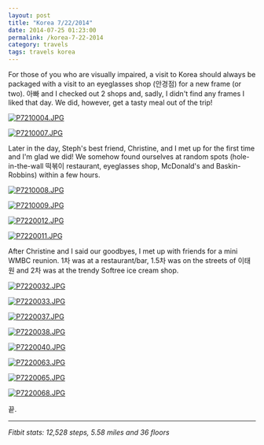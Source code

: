 ```yaml
---
layout: post
title: "Korea 7/22/2014"
date: 2014-07-25 01:23:00
permalink: /korea-7-22-2014
category: travels 
tags: travels korea
---
```

For those of you who are visually impaired, a visit to Korea should always be packaged with a visit to an eyeglasses shop (안경점) for a new frame (or two). 아빠 and I checked out 2 shops and, sadly, I didn't find any frames I liked that day. We did, however, get a tasty meal out of the trip!

[![P7210004.JPG](https://d23f6h5jpj26xu.cloudfront.net/u3vhav0fpx9zla_small.jpg)](http://img.svbtle.com/u3vhav0fpx9zla.jpg)

[![P7210007.JPG](https://d23f6h5jpj26xu.cloudfront.net/hnhc2efmqa6cyw_small.jpg)](http://img.svbtle.com/hnhc2efmqa6cyw.jpg)

Later in the day, Steph's best friend, Christine, and I met up for the first time and I'm glad we did! We somehow found ourselves at random spots (hole-in-the-wall 떡볶이 restaurant, eyeglasses shop, McDonald's and Baskin-Robbins) within a few hours.

[![P7210008.JPG](https://d23f6h5jpj26xu.cloudfront.net/i13ssfcyqapmq_small.jpg)](http://img.svbtle.com/i13ssfcyqapmq.jpg)

[![P7210009.JPG](https://d23f6h5jpj26xu.cloudfront.net/heb1eromnngvq_small.jpg)](http://img.svbtle.com/heb1eromnngvq.jpg)

[![P7220012.JPG](https://d23f6h5jpj26xu.cloudfront.net/f3ssc9ddd2yuwq_small.jpg)](http://img.svbtle.com/f3ssc9ddd2yuwq.jpg)

[![P7220011.JPG](https://d23f6h5jpj26xu.cloudfront.net/c7qwbufmfjicqg_small.jpg)](http://img.svbtle.com/c7qwbufmfjicqg.jpg)

After Christine and I said our goodbyes, I met up with friends for a mini WMBC reunion. 1차 was at a restaurant/bar, 1.5차 was on the streets of 이태원 and 2차 was at the trendy Softree ice cream shop.

[![P7220032.JPG](https://d23f6h5jpj26xu.cloudfront.net/3a4zun0h8e7oq_small.jpg)](http://img.svbtle.com/3a4zun0h8e7oq.jpg)

[![P7220033.JPG](https://d23f6h5jpj26xu.cloudfront.net/hkmpwhkiimfk8a_small.jpg)](http://img.svbtle.com/hkmpwhkiimfk8a.jpg)

[![P7220037.JPG](https://d23f6h5jpj26xu.cloudfront.net/bjrmyslvlnrzrw_small.jpg)](http://img.svbtle.com/bjrmyslvlnrzrw.jpg)

[![P7220038.JPG](https://d23f6h5jpj26xu.cloudfront.net/43qrtvqyegdemw_small.jpg)](http://img.svbtle.com/43qrtvqyegdemw.jpg)

[![P7220040.JPG](https://d23f6h5jpj26xu.cloudfront.net/3hvek30kffnwcw_small.jpg)](http://img.svbtle.com/3hvek30kffnwcw.jpg)

[![P7220063.JPG](https://d23f6h5jpj26xu.cloudfront.net/ntmbccjxh3kyw_small.jpg)](http://img.svbtle.com/ntmbccjxh3kyw.jpg)

[![P7220065.JPG](https://d23f6h5jpj26xu.cloudfront.net/e3bivunjo7xwvw_small.jpg)](http://img.svbtle.com/e3bivunjo7xwvw.jpg)

[![P7220068.JPG](https://d23f6h5jpj26xu.cloudfront.net/4olk49fujtdgtg_small.jpg)](http://img.svbtle.com/4olk49fujtdgtg.jpg)

끝.

***

*Fitbit stats: 12,528 steps, 5.58 miles and 36 floors*

